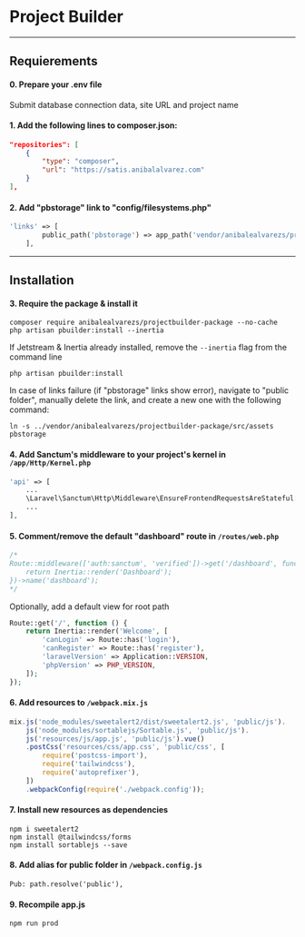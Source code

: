 # Project Builder

***

## Requierements

#### 0. Prepare your .env file
Submit database connection data, site URL and project name

#### 1. Add the following lines to composer.json:
```json
"repositories": [
    {
        "type": "composer",
        "url": "https://satis.anibalalvarez.com"
    }
],
```

#### 2. Add "pbstorage" link to "config/filesystems.php"
```php
'links' => [
        public_path('pbstorage') => app_path('vendor/anibalealvarezs/projectbuilder-package/src/assets'),
    ],
```

***

## Installation

#### 3. Require the package & install it
```shell
composer require anibalealvarezs/projectbuilder-package --no-cache
php artisan pbuilder:install --inertia
```
If Jetstream & Inertia already installed, remove the ```--inertia``` flag from the command line
```shell
php artisan pbuilder:install
```
In case of links failure (if "pbstorage" links show error), navigate to "public folder", manually delete the link, and create a new one with the following command:
```
ln -s ../vendor/anibalealvarezs/projectbuilder-package/src/assets pbstorage
```

#### 4. Add Sanctum's middleware to your project's kernel in ```/app/Http/Kernel.php```
```php
'api' => [
    ...
    \Laravel\Sanctum\Http\Middleware\EnsureFrontendRequestsAreStateful::class,
    ...
],
```

#### 5. Comment/remove the default "dashboard" route in ```/routes/web.php```
```php
/*
Route::middleware(['auth:sanctum', 'verified'])->get('/dashboard', function () {
    return Inertia::render('Dashboard');
})->name('dashboard');
*/
```
Optionally, add a default view for root path
```php
Route::get('/', function () {
    return Inertia::render('Welcome', [
        'canLogin' => Route::has('login'),
        'canRegister' => Route::has('register'),
        'laravelVersion' => Application::VERSION,
        'phpVersion' => PHP_VERSION,
    ]);
});
```

#### 6. Add resources to ```/webpack.mix.js```
```javascript
mix.js('node_modules/sweetalert2/dist/sweetalert2.js', 'public/js').
    js('node_modules/sortablejs/Sortable.js', 'public/js').
    js('resources/js/app.js', 'public/js').vue()
    .postCss('resources/css/app.css', 'public/css', [
        require('postcss-import'),
        require('tailwindcss'),
        require('autoprefixer'),
    ])
    .webpackConfig(require('./webpack.config'));
```

#### 7. Install new resources as dependencies
```shell
npm i sweetalert2
npm install @tailwindcss/forms
npm install sortablejs --save
```

#### 8. Add alias for public folder in ```/webpack.config.js```
```
Pub: path.resolve('public'),
```

#### 9. Recompile app.js
```shell
npm run prod
```
